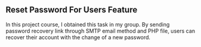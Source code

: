 ## Reset Password For Users Feature

In this project course, I obtained this task in my group. By sending password recovery link through SMTP email method and PHP file, users can recover their account with the change of a new password. 


